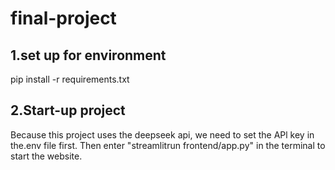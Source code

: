 # final-project


## 1.set up for environment
pip install -r requirements.txt

## 2.Start-up project
Because this project uses the deepseek api, we need to set the  APl  key in the.env file first.
Then enter "streamlitrun frontend/app.py" in the terminal to start the website.

